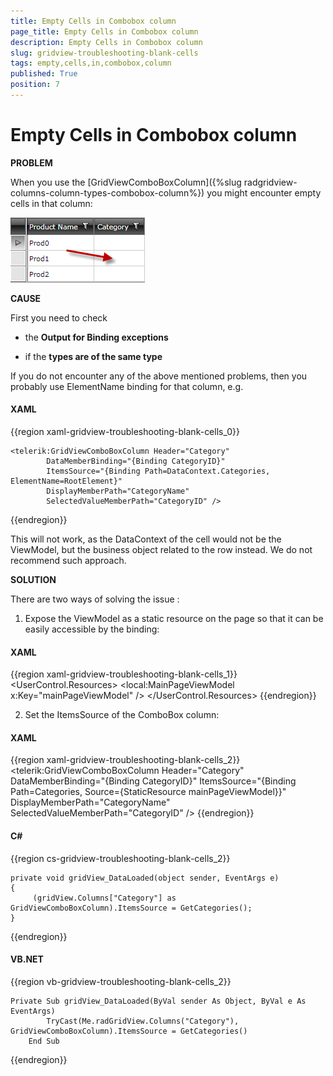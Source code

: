 ```yaml
---
title: Empty Cells in Combobox column
page_title: Empty Cells in Combobox column
description: Empty Cells in Combobox column
slug: gridview-troubleshooting-blank-cells
tags: empty,cells,in,combobox,column
published: True
position: 7
---
```


# Empty Cells in Combobox column

__PROBLEM__

When you use the [GridViewComboBoxColumn]({%slug radgridview-columns-column-types-combobox-column%}) you might encounter empty cells in that column:

![](images/gridview_troubleshoot_blank_cells.png)

__CAUSE__

First you need to check

* the __Output for Binding exceptions__

* if the __types are of the same type__

If you do not encounter any of the above mentioned problems, then you probably use ElementName binding for that column, e.g.

#### __XAML__

{{region xaml-gridview-troubleshooting-blank-cells_0}}

	<telerik:GridViewComboBoxColumn Header="Category"
	        DataMemberBinding="{Binding CategoryID}"
	        ItemsSource="{Binding Path=DataContext.Categories, ElementName=RootElement}"
	        DisplayMemberPath="CategoryName"
	        SelectedValueMemberPath="CategoryID" />
{{endregion}}

This will not work, as the DataContext of the cell would not be the ViewModel, but the business object related to the row instead. We do not recommend such approach.

__SOLUTION__

There are two ways of solving the issue : 

1. Expose the ViewModel as a static resource on the page so that it can be easily accessible by the binding:

#### __XAML__

{{region xaml-gridview-troubleshooting-blank-cells_1}}
	<UserControl.Resources>
	    <local:MainPageViewModel x:Key="mainPageViewModel" />
	</UserControl.Resources>
{{endregion}}

2. Set the ItemsSource of the ComboBox column:

#### __XAML__

{{region xaml-gridview-troubleshooting-blank-cells_2}}
	<telerik:GridViewComboBoxColumn Header="Category"
	            DataMemberBinding="{Binding CategoryID}"
	            ItemsSource="{Binding Path=Categories, Source={StaticResource mainPageViewModel}}"
	            DisplayMemberPath="CategoryName"
	            SelectedValueMemberPath="CategoryID" />
{{endregion}}

#### __C#__

{{region cs-gridview-troubleshooting-blank-cells_2}}

	private void gridView_DataLoaded(object sender, EventArgs e)
	{
	     (gridView.Columns["Category"] as GridViewComboBoxColumn).ItemsSource = GetCategories();
	}
{{endregion}}

#### __VB.NET__

{{region vb-gridview-troubleshooting-blank-cells_2}}

	Private Sub gridView_DataLoaded(ByVal sender As Object, ByVal e As EventArgs)
            TryCast(Me.radGridView.Columns("Category"), GridViewComboBoxColumn).ItemsSource = GetCategories()
        End Sub
{{endregion}}
